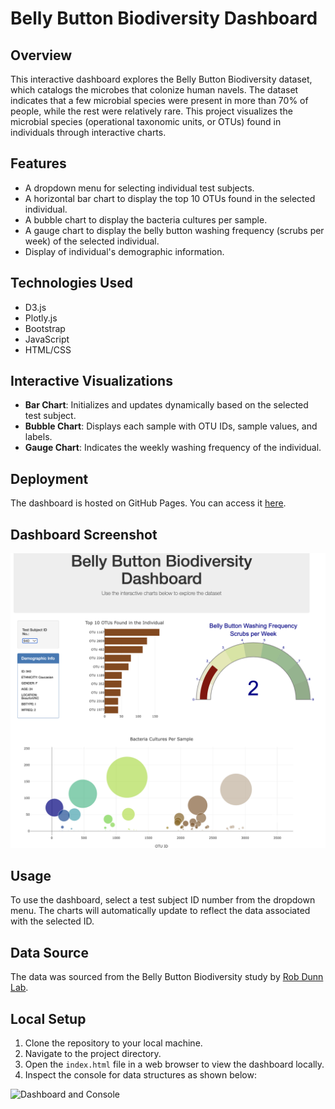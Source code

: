 # Belly Button Biodiversity Dashboard

## Overview
This interactive dashboard explores the Belly Button Biodiversity dataset, which catalogs the microbes that colonize human navels. The dataset indicates that a few microbial species were present in more than 70% of people, while the rest were relatively rare. This project visualizes the microbial species (operational taxonomic units, or OTUs) found in individuals through interactive charts.

## Features
- A dropdown menu for selecting individual test subjects.
- A horizontal bar chart to display the top 10 OTUs found in the selected individual.
- A bubble chart to display the bacteria cultures per sample.
- A gauge chart to display the belly button washing frequency (scrubs per week) of the selected individual.
- Display of individual's demographic information.

## Technologies Used
- D3.js
- Plotly.js
- Bootstrap
- JavaScript
- HTML/CSS

## Interactive Visualizations
- **Bar Chart**: Initializes and updates dynamically based on the selected test subject.
- **Bubble Chart**: Displays each sample with OTU IDs, sample values, and labels.
- **Gauge Chart**: Indicates the weekly washing frequency of the individual.

## Deployment
The dashboard is hosted on GitHub Pages. You can access it [here](https://nidab-c.github.io/belly-button-challenge/).

## Dashboard Screenshot
![Dashboard Screenshot](screenshots/Dashboard.png)

## Usage
To use the dashboard, select a test subject ID number from the dropdown menu. The charts will automatically update to reflect the data associated with the selected ID.

## Data Source
The data was sourced from the Belly Button Biodiversity study by [Rob Dunn Lab](http://robdunnlab.com/projects/belly-button-biodiversity/results-and-data/).

## Local Setup
1. Clone the repository to your local machine.
2. Navigate to the project directory.
3. Open the `index.html` file in a web browser to view the dashboard locally.
4. Inspect the console for data structures as shown below:
<img width="1439" alt="Dashboard and Console" src="https://github.com/NidaB-C/belly-button-challenge/assets/147389952/0d4be6b2-8a95-42d3-b9ba-4eb32c665e7a">



